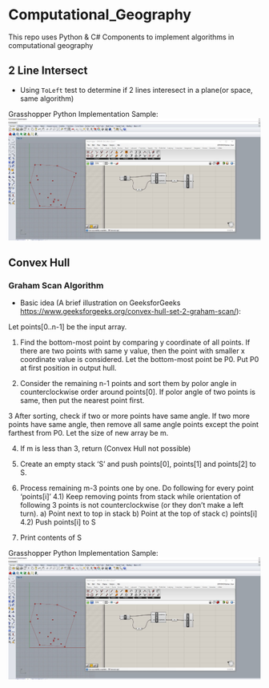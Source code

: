 # Computational_Geography

This repo uses Python & C# Components to implement algorithms in computational geography

## 2 Line Intersect

 - Using `ToLeft` test to determine if 2 lines interesect in a plane(or space, same algorithm)
 
Grasshopper Python Implementation Sample:
![alt text](https://raw.githubusercontent.com/LeoYuanjieLi/Computational_Geography/master/Graham_Scan_Algorithm/Graham-Scan-Image.JPG)

## Convex Hull

### Graham Scan Algorithm

- Basic idea (A brief illustration on GeeksforGeeks https://www.geeksforgeeks.org/convex-hull-set-2-graham-scan/): 

Let points[0..n-1] be the input array.

1) Find the bottom-most point by comparing y coordinate of all points. If there are two points with same y value, then the point with smaller x coordinate value is considered. Let the bottom-most point be P0. Put P0 at first position in output hull.

2) Consider the remaining n-1 points and sort them by polor angle in counterclockwise order around points[0]. If polor angle of two points is same, then put the nearest point first.

3 After sorting, check if two or more points have same angle. If two more points have same angle, then remove all same angle points except the point farthest from P0. Let the size of new array be m.

4) If m is less than 3, return (Convex Hull not possible)

5) Create an empty stack ‘S’ and push points[0], points[1] and points[2] to S.

6) Process remaining m-3 points one by one. Do following for every point ‘points[i]’
        4.1) Keep removing points from stack while orientation of following 3 points is not counterclockwise (or they don’t make a left turn).
            a) Point next to top in stack
            b) Point at the top of stack
            c) points[i]
         4.2) Push points[i] to S

5) Print contents of S

Grasshopper Python Implementation Sample:
![alt text](https://raw.githubusercontent.com/LeoYuanjieLi/Computational_Geography/master/Graham_Scan_Algorithm/Graham-Scan-Image.JPG)
